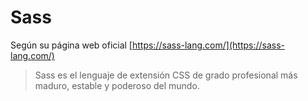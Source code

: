 # Sass

Según su página web oficial [https://sass-lang.com/](https://sass-lang.com/)

>Sass es el lenguaje de extensión CSS de grado profesional más maduro, estable y poderoso del mundo.



